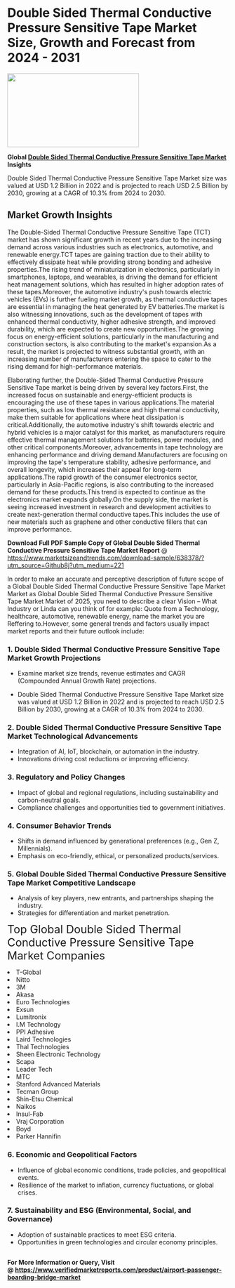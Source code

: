 <H1>Double Sided Thermal Conductive Pressure Sensitive Tape Market Size, Growth and Forecast from 2024 - 2031</H1><img class="aligncenter size-medium wp-image-584254" src="https://thirdeyenews.in/wp-content/uploads/2024/09/Global-Market-Research-300x168.jpeg" alt="" width="300" height="168" /><p><strong>Global&nbsp;<a href="https://www.marketsizeandtrends.com/download-sample/638378/?utm_source=Github8j?utm_medium=221">Double Sided Thermal Conductive Pressure Sensitive Tape Market</a> Insights</strong></p><p>Double Sided Thermal Conductive Pressure Sensitive Tape Market size was valued at USD 1.2 Billion in 2022 and is projected to reach USD 2.5 Billion by 2030, growing at a CAGR of 10.3% from 2024 to 2030.</p><p><h2>Market Growth Insights</h2> <p>The Double-Sided Thermal Conductive Pressure Sensitive Tape (TCT) market has shown significant growth in recent years due to the increasing demand across various industries such as electronics, automotive, and renewable energy.TCT tapes are gaining traction due to their ability to effectively dissipate heat while providing strong bonding and adhesive properties.The rising trend of miniaturization in electronics, particularly in smartphones, laptops, and wearables, is driving the demand for efficient heat management solutions, which has resulted in higher adoption rates of these tapes.Moreover, the automotive industry's push towards electric vehicles (EVs) is further fueling market growth, as thermal conductive tapes are essential in managing the heat generated by EV batteries.The market is also witnessing innovations, such as the development of tapes with enhanced thermal conductivity, higher adhesive strength, and improved durability, which are expected to create new opportunities.The growing focus on energy-efficient solutions, particularly in the manufacturing and construction sectors, is also contributing to the market's expansion.As a result, the market is projected to witness substantial growth, with an increasing number of manufacturers entering the space to cater to the rising demand for high-performance materials.</p> <p>Elaborating further, the Double-Sided Thermal Conductive Pressure Sensitive Tape market is being driven by several key factors.First, the increased focus on sustainable and energy-efficient products is encouraging the use of these tapes in various applications.The material properties, such as low thermal resistance and high thermal conductivity, make them suitable for applications where heat dissipation is critical.Additionally, the automotive industry's shift towards electric and hybrid vehicles is a major catalyst for this market, as manufacturers require effective thermal management solutions for batteries, power modules, and other critical components.Moreover, advancements in tape technology are enhancing performance and driving demand.Manufacturers are focusing on improving the tape's temperature stability, adhesive performance, and overall longevity, which increases their appeal for long-term applications.The rapid growth of the consumer electronics sector, particularly in Asia-Pacific regions, is also contributing to the increased demand for these products.This trend is expected to continue as the electronics market expands globally.On the supply side, the market is seeing increased investment in research and development activities to create next-generation thermal conductive tapes.This includes the use of new materials such as graphene and other conductive fillers that can improve performance.</p><p><span class=""><strong>Download Full PDF Sample Copy of Global Double Sided Thermal Conductive Pressure Sensitive Tape Market Report</strong> @ <a href="https://www.marketsizeandtrends.com/download-sample/638378/?utm_source=Github8j?utm_medium=221" target="_blank">https://www.marketsizeandtrends.com/download-sample/638378/?utm_source=Github8j?utm_medium=221</a></span></p><p>In order to make an accurate and perceptive description of future scope of a Global&nbsp;Double Sided Thermal Conductive Pressure Sensitive Tape Market Market as Global&nbsp;Double Sided Thermal Conductive Pressure Sensitive Tape Market Market of 2025, you need to describe a clear Vision &ndash; What Industry or Linda can you think of for example: Quote from a Technology, healthcare, automotive, renewable energy, name the market you are Reffering to.However, some general trends and factors usually impact market reports and their future outlook include:</p><h3>1.&nbsp;<strong>Double Sided Thermal Conductive Pressure Sensitive Tape Market Growth Projections</strong></h3><ul><li>Examine market size trends, revenue estimates and CAGR (Compounded Annual Growth Rate) projections.</li><li><p>Double Sided Thermal Conductive Pressure Sensitive Tape Market size was valued at USD 1.2 Billion in 2022 and is projected to reach USD 2.5 Billion by 2030, growing at a CAGR of 10.3% from 2024 to 2030.</p></li></ul><h3>2.&nbsp;<strong>Double Sided Thermal Conductive Pressure Sensitive Tape Market Technological Advancements</strong></h3><ul><li>Integration of AI, IoT, blockchain, or automation in the industry.</li><li>Innovations driving cost reductions or improving efficiency.</li></ul><h3>3.&nbsp;<strong>Regulatory and Policy Changes</strong></h3><ul><li>Impact of global and regional regulations, including sustainability and carbon-neutral goals.</li><li>Compliance challenges and opportunities tied to government initiatives.</li></ul><h3>4.&nbsp;<strong>Consumer Behavior Trends</strong></h3><ul><li>Shifts in demand influenced by generational preferences (e.g., Gen Z, Millennials).</li><li>Emphasis on eco-friendly, ethical, or personalized products/services.</li></ul><h3>5.&nbsp;<strong>Global Double Sided Thermal Conductive Pressure Sensitive Tape Market Competitive Landscape</strong></h3><ul><li>Analysis of key players, new entrants, and partnerships shaping the industry.</li><li>Strategies for differentiation and market penetration.</li></ul><p data-pm-slice="1 1 []"><span style="color: inherit; font-family: inherit; font-size: 25px;">Top Global Double Sided Thermal Conductive Pressure Sensitive Tape Market Companies</span></p><div class="" data-test-id=""><p><li>T-Global</li><li> Nitto</li><li> 3M</li><li> Akasa</li><li> Euro Technologies</li><li> Exsun</li><li> Lumitronix</li><li> I.M Technology</li><li> PPI Adhesive</li><li> Laird Technologies</li><li> Thal Technologies</li><li> Sheen Electronic Technology</li><li> Scapa</li><li> Leader Tech</li><li> MTC</li><li> Stanford Advanced Materials</li><li> Tecman Group</li><li> Shin-Etsu Chemical</li><li> Naikos</li><li> Insul-Fab</li><li> Vraj Corporation</li><li> Boyd</li><li> Parker Hannifin</li></p></div><h3>6.&nbsp;<strong>Economic and Geopolitical Factors</strong></h3><ul><li>Influence of global economic conditions, trade policies, and geopolitical events.</li><li>Resilience of the market to inflation, currency fluctuations, or global crises.</li></ul><h3>7.&nbsp;<strong>Sustainability and ESG (Environmental, Social, and Governance)</strong></h3><ul><li>Adoption of sustainable practices to meet ESG criteria.</li><li>Opportunities in green technologies and circular economy principles.</li></ul><h2><strong style="font-size: 14px;">For More Information or Query, Visit @&nbsp;</strong><a style="background-color: #ffffff; font-size: 14px;" href="https://www.marketsizeandtrends.com/report/double-sided-thermal-conductive-pressure-sensitive-tape-market/" target="_blank">https://www.verifiedmarketreports.com/product/airport-passenger-boarding-bridge-market</a></h2>